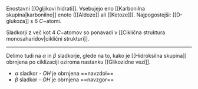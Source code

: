 Enostavni [[Ogljikovi hidrati]]. Vsebujejo eno [[Karbonilna skupina|karbonilno]] enoto ([[Aldoze]] ali [[Ketoze]]). Najpogostejši: [[D-glukoza]] s $6 \ C-$atomi.

Sladkorji z več kot $4 \ C-$atomov so ponavadi v [[Ciklična struktura monosaharidov|ciklični strukturi]].

---

Delimo tudi na $\alpha$ in $\beta$ sladkorje, glede na to, kako je [[Hidroksilna skupina]] obrnjena po ciklizaciji oziroma nastanku [[Glikozidne vezi]].
- $\alpha$ sladkor - $OH$ je obrnjena ==navzdol==
- $\beta$ sladkor - $OH$ je obrnjena ==navzgor==